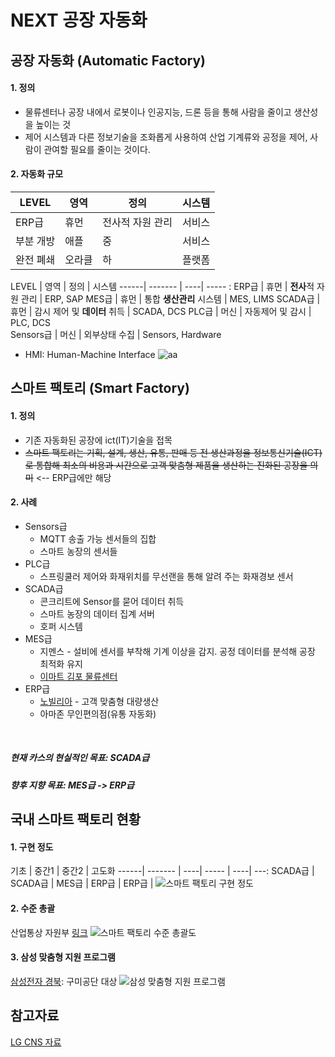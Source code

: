 # NEXT 공장 자동화
## 공장 자동화 (Automatic Factory)
#### 1. 정의
  - 물류센터나 공장 내에서 로봇이나 인공지능, 드론 등을 통해 사람을 줄이고 생산성을 높이는 것
  - 제어 시스템과 다른 정보기술을 조화롭게 사용하여 산업 기계류와 공정을 제어, 사람이 관여할 필요를 줄이는 것이다.
#### 2. 자동화 규모
LEVEL     | 영역     | 정의 | 시스템
--------| ------- | ----| -----:
ERP급 | 휴먼     | 전사적 자원 관리   |  서비스
부분 개방 | 애플     | 중   |  서비스
완전 폐쇄 | 오라클    | 하  | 플랫폼  

LEVEL  | 영역     | 정의 | 시스템
------| ------- | ----| ----- :
ERP급 | 휴먼     | **전사**적 자원 관리   |  ERP, SAP
MES급 | 휴먼     | 통합 **생산관리** 시스템   |  MES, LIMS
SCADA급 | 휴먼   | 감시 제어 및 **데이터** 취득  | SCADA, DCS
PLC급 | 머신     | 자동제어 및 감시  | PLC, DCS  
Sensors급 | 머신 | 외부상태 수집  | Sensors, Hardware  
* HMI: Human-Machine Interface
  ![aa](http://www.addixa.net/wp-content/uploads/2012/11/Piramide_Ingles.png)

## 스마트 팩토리 (Smart Factory)
#### 1. 정의
  - 기존 자동화된 공장에 ict(IT)기술을 접목
  - ~~스마트 팩토리는 기획, 설계, 생산, 유통, 판매 등 전 생산과정을 정보통신기술(ICT)로 통합해 최소의 비용과 시간으로 고객 맞춤형 제품을 생산하는 진화된 공장을 의미~~ <-- ERP급에만 해당
#### 2. 사례
  - Sensors급
      - MQTT 송출 가능 센서들의 집합
      - 스마트 농장의 센서들
  - PLC급
      - 스프링쿨러 제어와 화재위치를 무선랜을 통해 알려 주는 화재경보 센서
  - SCADA급
      - 콘크리트에 Sensor를 묻어 데이터 취득
      - 스마트 농장의 데이터 집계 서버
      - 호퍼 시스템
  - MES급
      - 지멘스 - 설비에 센서를 부착해 기계 이상을 감지. 공정 데이터를 분석해 공장 최적화 유지
      - [이마트 김포 물류센터](http://clomag.co.kr/article/2616)
  - ERP급
      - [노빌리아](https://blog.naver.com/yuhyojong/221012478167) - 고객 맞춤형 대량생산
      - 아마존 무인편의점(유통 자동화)
<br />

##### 현재 카스의 현실적인 목표: SCADA급
##### 향후 지향 목표: MES급 -> ERP급

## 국내 스마트 팩토리 현황

#### 1. 구현 정도
기초  | 중간1     | 중간2 | 고도화
------| ------- | ----| ----- | ----| ---:
SCADA급 | SCADA급 | MES급   |  ERP급 | ERP급 |
![스마트 팩토리 구현 정도](https://cdn.steemitimages.com/0x0/https://steemitimages.com/DQmeCadUKFHHDNZYEmzjGGFSJK6tacecqoFSWCGyByxGN5a/%EC%8A%A4%EB%A7%88%ED%8A%B8%20%EA%B3%B5%EC%9E%A5%20%EA%B5%AC%ED%98%84%20%EC%A0%95%EB%8F%84%20%EC%8A%A4%EB%A7%88%ED%8A%B8%EA%B3%B5%EC%9E%A5%EC%B6%94%EC%A7%84%EB%8B%A8%20%EA%B8%B0%EC%A4%80%20%EC%82%B0%EC%97%85%ED%86%B5%EC%83%81%EC%9E%90%EC%9B%90%EB%B6%80.png)

#### 2. 수준 총괄
산업통상 자원부 [링크](https://steemit.com/kr/@clutho/gj5bz-smart-factory)
![스마트 팩토리 수준 총괄도](https://steemitimages.com/DQmTVP51VrxxLSv2pfDSg4owPJYkvTYZAfr6KFT6in7GDwe/%EC%8A%A4%EB%A7%88%ED%8A%B8%20%ED%8C%A9%ED%86%A0%EB%A6%AC%20%EB%8B%A8%EA%B3%84%EB%B3%84%20%EC%88%98%EC%A4%80%20%EC%B4%9D%EA%B4%84%EB%8F%84.png)

#### 3. 삼성 맞춤형 지원 프로그램
[삼성전자 경북](https://news.samsung.com/kr/%EC%82%BC%EC%84%B1%EC%A0%84%EC%9E%90-%EB%8C%80%EA%B5%AC%EA%B2%BD%EB%B6%81-%EA%B2%BD%EC%A0%9C%EC%97%90-%EB%8F%9B-%EB%8B%AC%EB%8B%A4-%EC%A0%9C%EC%A1%B0-%ED%98%81%EC%8B%A0%EC%9C%BC%EB%A1%9C-%EC%B0%BD): 구미공단 대상
![삼성 맞춤형 지원 프로그램](https://news.samsung.com/kr/wp-content/uploads/2015/08/%EA%B2%BD%EB%B6%81%EC%8A%A4%EB%A7%88%ED%8A%B8%ED%8C%A9%ED%86%A0%EB%A6%AC_%ED%91%9C1.jpg)

## 참고자료
[LG CNS 자료](http://blog.lgcns.com/723)
